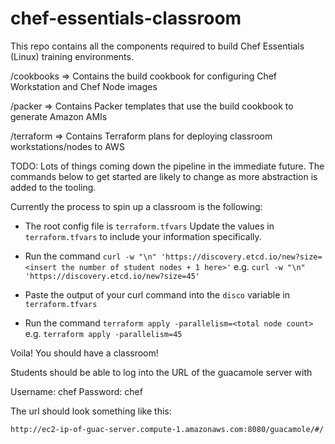 # chef-essentials-classroom

This repo contains all the components required to build Chef Essentials (Linux) training environments.

/cookbooks => Contains the build cookbook for configuring Chef Workstation and Chef Node images

/packer => Contains Packer templates that use the build cookbook to generate Amazon AMIs

/terraform => Contains Terraform plans for deploying classroom workstations/nodes to AWS


TODO: Lots of things coming down the pipeline in the immediate future. The commands below to
get started are likely to change as more abstraction is added to the tooling.


Currently the process to spin up a classroom is the following:

- The root config file is `terraform.tfvars` Update the values in `terraform.tfvars`
 to include your information specifically.

- Run the command `curl -w "\n" 'https://discovery.etcd.io/new?size=<insert the number of student nodes + 1 here>'`
  e.g. `curl -w "\n" 'https://discovery.etcd.io/new?size=45'`

- Paste the output of your curl command into the `disco` variable in `terraform.tfvars`

- Run the command `terraform apply -parallelism=<total node count>`
  e.g. `terraform apply -parallelism=45`

Voila! You should have a classroom!

Students should be able to log into the URL of the guacamole server with

Username: chef
Password: chef

The url should look something like this:

  `http://ec2-ip-of-guac-server.compute-1.amazonaws.com:8080/guacamole/#/`
